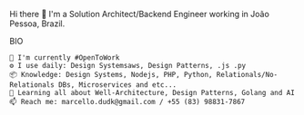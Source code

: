 Hi there 👋
I'm a Solution Architect/Backend Engineer working in João Pessoa, Brazil.

BIO

    🏢 I'm currently #OpenToWork
    ⚙️ I use daily: Design Systemsaws, Design Patterns, .js .py
    📦 Knowledge: Design Systems, Nodejs, PHP, Python, Relationals/No-Relationals DBs, Microservices and etc...
    🌱 Learning all about Well-Architecture, Design Patterns, Golang and AI 
    📫 Reach me: marcello.dudk@gmail.com / +55 (83) 98831-7867
